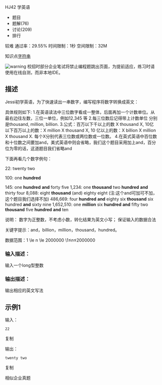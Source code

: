 HJ42 学英语







- 题目
- 题解(76)
- 讨论(209)
- 排行

较难 通过率：29.55% 时间限制：1秒 空间限制：32M

知识点[字符串](https://www.nowcoder.com/exam/oj/ta?tpId=37?tag=579)

![warning](https://static.nowcoder.com/fe/file/images/web/ta/warning.png) 校招时部分企业笔试将禁止编程题跳出页面，为提前适应，练习时请使用在线自测，而非本地IDE。

## 描述

Jessi初学英语，为了快速读出一串数字，编写程序将数字转换成英文：

具体规则如下:
1.在英语读法中三位数字看成一整体，后面再加一个计数单位。从最右边往左数，三位一单位，例如12,345 等
2.每三位数后记得带上计数单位 分别是thousand, million, billion.
3.公式：百万以下千以上的数 X thousand X, 10亿以下百万以上的数：X million X thousand X, 10 亿以上的数：X billion X million X thousand X. 每个X分别代表三位数或两位数或一位数。
4.在英式英语中百位数和十位数之间要加and，美式英语中则会省略，我们这个题目采用加上and，百分位为零的话，这道题目我们省略and

下面再看几个数字例句：

22: twenty two

100: one **hundred**

145: one **hundred** **and** forty five
1,234: one **thousand** two **hundred** **and** thirty four
8,088: eight **thousand** (and) eighty eight (注:这个and可加可不加，这个题目我们选择不加)
486,669: four **hundred** **and** eighty six **thousand** six hundred **and** sixty nine
1,652,510: one **million** six **hundred** **and** fifty two **thousand** five **hundred** **and** ten

说明：
数字为正整数，不考虑小数，转化结果为英文小写；
保证输入的数据合法

关键字提示：and，billion，million，thousand，hundred。

数据范围：1 \le n \le 2000000 \1≤*n*≤2000000 

### 输入描述：

输入一个long型整数

### 输出描述：

输出相应的英文写法

## 示例1

输入：

```
22
```

复制

输出：

```
twenty two
```

复制

相似企业真题